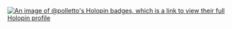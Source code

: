 [![An image of @polletto's Holopin badges, which is a link to view their full Holopin profile](https://holopin.me/polletto)](https://holopin.io/@polletto)
